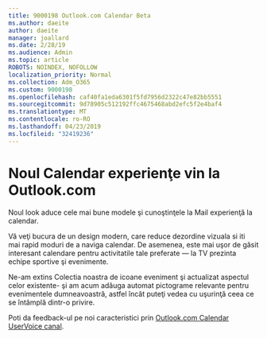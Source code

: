 ```yaml
---
title: 9000198 Outlook.com Calendar Beta
ms.author: daeite
author: daeite
manager: joallard
ms.date: 2/28/19
ms.audience: Admin
ms.topic: article
ROBOTS: NOINDEX, NOFOLLOW
localization_priority: Normal
ms.collection: Adm_O365
ms.custom: 9000198
ms.openlocfilehash: caf40fa1eda6301f5fd7956d2322c47e82bb5551
ms.sourcegitcommit: 9d78905c512192ffc4675468abd2efc5f2e4baf4
ms.translationtype: MT
ms.contentlocale: ro-RO
ms.lasthandoff: 04/23/2019
ms.locfileid: "32419236"
---
```

# <a name="new-calendar-experiences-coming-to-outlookcom"></a>Noul Calendar experienţe vin la Outlook.com

Noul look aduce cele mai bune modele şi cunoştinţele la Mail experienţă la calendar.

Vă veţi bucura de un design modern, care reduce dezordine vizuala si iti mai rapid moduri de a naviga calendar. De asemenea, este mai uşor de găsit interesant calendare pentru activitatile tale preferate — la TV prezinta echipe sportive şi evenimente.

Ne-am extins Colectia noastra de icoane eveniment şi actualizat aspectul celor existente- şi am acum adăuga automat pictograme relevante pentru evenimentele dumneavoastră, astfel încât puteţi vedea cu uşurinţă ceea ce se întâmplă dintr-o privire.

Poti da feedback-ul pe noi caracteristici prin [Outlook.com Calendar UserVoice canal](https://outlook.uservoice.com/forums/601444-new-experiences-in-outlook-com?category_id=209197).